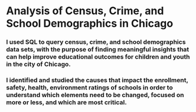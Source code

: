 # Analysis of Census, Crime, and School Demographics in Chicago

### I used SQL to query census, crime, and school demographics data sets, with the purpose of finding meaningful insights that can help improve educational outcomes for children and youth in the city of Chicago.
### I identified and studied the causes that impact the enrollment, safety, health, environment ratings of schools in order to understand which elements need to be changed, focused on more or less, and which are most critical.
